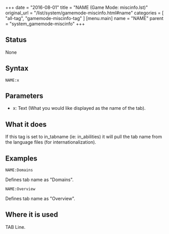 +++
date = "2016-08-01"
title = "NAME (Game Mode: miscinfo.lst)"
original_url = "/list/system/gamemode-miscinfo.html#name"
categories = [ "all-tag", "gamemode-miscinfo-tag" ]
[menu.main]
    name = "NAME"
    parent = "system_gamemode-miscinfo"
+++

## Status

None

## Syntax

`NAME:x`

## Parameters

-   x: Text (What you would like displayed as the name
    of the tab).



What it does
------------

If this tag is set to in\_tabname (ie: in\_abilities) it will pull the
tab name from the language files (for internationalization).

Examples
--------

`NAME:Domains`

Defines tab name as "Domains".

`NAME:Overview`

Defines tab name as "Overview".

Where it is used
----------------

TAB Line.

